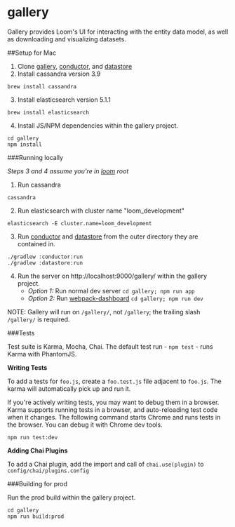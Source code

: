 # gallery

Gallery provides Loom's UI for interacting with the entity data model, as well as downloading and visualizing datasets.


##Setup for Mac

1. Clone [gallery](https://github.com/kryptnostic/gallery), [conductor](https://github.com/dataloom/conductor), and [datastore](https://github.com/dataloom/datastore)
2. Install cassandra version 3.9
```
brew install cassandra
```
3. Install elasticsearch version 5.1.1
```
brew install elasticsearch
```
4. Install JS/NPM dependencies within the gallery project.

```
cd gallery
npm install
```


###Running locally

*Steps 3 and 4 assume you're in [loom](https://github.com/dataloom/loom) root*

1. Run cassandra 
```
cassandra
```
2. Run elasticsearch with cluster name "loom_development"
```
elasticsearch -E cluster.name=loom_development
```
3. Run [conductor](https://github.com/dataloom/conductor) and [datastore](https://github.com/dataloom/datastore) from the outer directory they are contained in.
```
./gradlew :conductor:run
./gradlew :datastore:run
```
4. Run the server on http://localhost:9000/gallery/ within the gallery project.
    * *Option 1:* Run normal dev server `cd gallery; npm run app`
    * *Option 2:* Run [webpack-dashboard](https://www.npmjs.com/package/webpack-dashboard) `cd gallery; npm run dev`

NOTE: Gallery will run on `/gallery/`, not `/gallery`; the trailing slash `/gallery/` is required.

###Tests

Test suite is Karma, Mocha, Chai. The default test run - `npm test` - runs Karma with PhantomJS.

**Writing Tests**

To add a tests for `foo.js`, create a `foo.test.js` file adjacent to `foo.js`. The karma will automatically pick up and run it.

If you're actively writing tests, you may want to debug them in a browser. 
Karma supports running tests in a browser, and auto-reloading test code when it changes. 
The following command starts Chrome and runs tests in the browser. You can debug it with Chrome dev tools.
```
npm run test:dev
```

**Adding Chai Plugins**

To add a Chai plugin, add the import and call of `chai.use(plugin)` to `config/chai/plugins.config` 


###Building for prod

Run the prod build within the gallery project.
```
cd gallery
npm run build:prod
```
